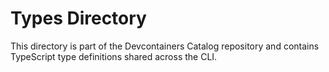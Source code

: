 # Types Directory

This directory is part of the Devcontainers Catalog repository and contains TypeScript type definitions shared across the CLI.


